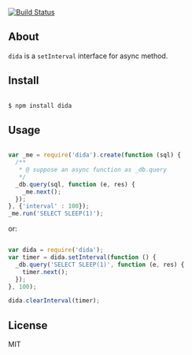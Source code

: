 [![Build Status](https://travis-ci.org/aleafs/interval.png?branch=master&_s=2kklf9242035)](https://travis-ci.org/aleafs/interval)

## About

`dida` is a `setInterval` interface for async method.

## Install

```bash

$ npm install dida
```

## Usage

```javascript

var _me = require('dida').create(function (sql) {
  /**
   * @ suppose an async function as _db.query
   */
  _db.query(sql, function (e, res) {
    _me.next();
  });
}, {'interval' : 100});
_me.run('SELECT SLEEP(1)');

```

or:

```javascript

var dida = require('dida');
var timer = dida.setInterval(function () {
  _db.query('SELECT SLEEP(1)', function (e, res) {
    timer.next();  
  });
}, 100);

dida.clearInterval(timer);

```

## License

MIT

